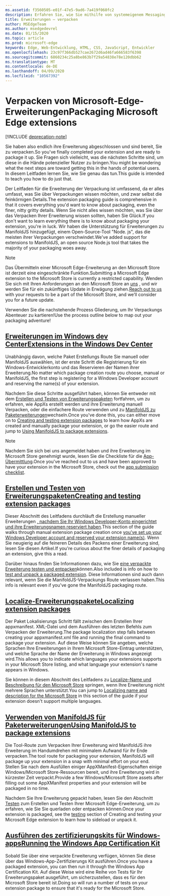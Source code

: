 ```yaml
---
ms.assetid: f3560505-e01f-47e5-9ad6-7a419f060fc2
description: Erfahren Sie, wie Sie mithilfe von systemeigenem Messaging ihre Erweiterung mit einer Begleit UWP-App kommunizieren können.
title: Erweiterungen – verpacken
author: MSEdgeTeam
ms.author: msedgedevrel
ms.date: 01/15/2020
ms.topic: article
ms.prod: microsoft-edge
keywords: Edge, Web-Entwicklung, HTML, CSS, JavaScript, Entwickler
ms.openlocfilehash: 23c97f366db527cae2672d6ad46fa666583f6398
ms.sourcegitcommit: 6860234c25a8be863b7f29a54838e78e120dbb62
ms.translationtype: MT
ms.contentlocale: de-DE
ms.lasthandoff: 04/09/2020
ms.locfileid: "10567392"
---
```

# <span data-ttu-id="95932-104">Verpacken von Microsoft-Edge-Erweiterungen</span><span class="sxs-lookup"><span data-stu-id="95932-104">Packaging Microsoft Edge extensions</span></span>  

[!INCLUDE [deprecation-note](../includes/deprecation-note.md)]  

<span data-ttu-id="95932-105">Sie haben also endlich ihre Erweiterung abgeschlossen und sind bereit, Sie zu verpacken.</span><span class="sxs-lookup"><span data-stu-id="95932-105">So you've finally completed your extension and are ready to package it up.</span></span> <span data-ttu-id="95932-106">Sie Fragen sich vielleicht, was die nächsten Schritte sind, um diese in die Hände potenzieller Nutzer zu bringen.</span><span class="sxs-lookup"><span data-stu-id="95932-106">You might be wondering what the next steps are toward getting this in the hands of potential users.</span></span> <span data-ttu-id="95932-107">In diesem Leitfaden lernen Sie, wie Sie genau das tun.</span><span class="sxs-lookup"><span data-stu-id="95932-107">This guide is intended to teach you how to do just that.</span></span>

<span data-ttu-id="95932-108">Der Leitfaden für die Erweiterung der Verpackung ist umfassend, da er alles umfasst, was Sie über Verpackungen wissen möchten, und zwar selbst die feinkörnigen Details.</span><span class="sxs-lookup"><span data-stu-id="95932-108">The extension packaging guide is comprehensive in that it covers everything you'd want to know about packaging, even the finer, nitty gritty details.</span></span> <span data-ttu-id="95932-109">Wenn Sie nicht alles wissen möchten, was Sie über das Verpacken Ihrer Erweiterung wissen sollten, haben Sie Glück.</span><span class="sxs-lookup"><span data-stu-id="95932-109">If you don't want to learn everything there is to know about packaging your extension, you're in luck.</span></span> <span data-ttu-id="95932-110">Wir haben die Unterstützung für Erweiterungen zu ManifoldJS hinzugefügt, einem Open-Source-Tool "Node. js", das die meisten ihrer Verpackungen verschwindet.</span><span class="sxs-lookup"><span data-stu-id="95932-110">We've added support for extensions to ManifoldJS, an open source Node.js tool that takes the majority of your packaging woes away.</span></span>

> [!NOTE]
> <span data-ttu-id="95932-111">Das Übermitteln einer Microsoft Edge-Erweiterung an den Microsoft Store ist derzeit eine eingeschränkte Funktion.</span><span class="sxs-lookup"><span data-stu-id="95932-111">Submitting a Microsoft Edge extension to the Microsoft Store is currently a restricted capability.</span></span> <span data-ttu-id="95932-112">Wenden Sie sich mit Ihren Anforderungen an den Microsoft Store an [uns](https://aka.ms/extension-request) , und wir werden Sie für ein zukünftiges Update in Erwägung ziehen.</span><span class="sxs-lookup"><span data-stu-id="95932-112">[Reach out to us](https://aka.ms/extension-request) with your requests to be a part of the Microsoft Store, and we’ll consider you for a future update.</span></span>


<span data-ttu-id="95932-113">Verwenden Sie die nachstehende Prozess Gliederung, um Ihr Verpackungs Abenteuer zu kartieren!</span><span class="sxs-lookup"><span data-stu-id="95932-113">Use the process outline below to map out your packaging adventure!</span></span>


## [<span data-ttu-id="95932-114">Erweiterungen im Windows dev Center</span><span class="sxs-lookup"><span data-stu-id="95932-114">Extensions in the Windows Dev Center</span></span>](./packaging/extensions-in-the-windows-dev-center.md)

<span data-ttu-id="95932-115">Unabhängig davon, welche Paket Erstellungs Route Sie manuell oder ManifoldJS auswählen, ist der erste Schritt die Registrierung für ein Windows-Entwicklerkonto und das Reservieren der Namen ihrer Erweiterung.</span><span class="sxs-lookup"><span data-stu-id="95932-115">No matter which package creation route you choose, manual or ManifoldJS, the first step is registering for a Windows Developer account and reserving the name(s) of your extension.</span></span>

<span data-ttu-id="95932-116">Nachdem Sie diese Schritte ausgeführt haben, können Sie entweder mit dem [Erstellen und Testen von Erweiterungspaketen](./packaging/creating-and-testing-extension-packages.md) fortfahren, um zu erfahren, wie AppXs erstellt werden und ihre Erweiterung manuell Verpacken, oder die einfachere Route verwenden und zu [ManifoldJS zu Paketerweiterungen](./packaging/using-ManifoldJS-to-package-extensions.md)wechseln.</span><span class="sxs-lookup"><span data-stu-id="95932-116">Once you've done this, you can either move on to [Creating and testing extension packages](./packaging/creating-and-testing-extension-packages.md) to learn how AppXs are created and manually package your extension, or go the easier route and jump to [Using ManifoldJS to package extensions](./packaging/using-ManifoldJS-to-package-extensions.md).</span></span>

> [!NOTE]
> <span data-ttu-id="95932-117">Nachdem Sie sich bei uns angemeldet haben und ihre Erweiterung im Microsoft Store genehmigt wurde, lesen Sie die Checkliste für die [App-Übermittlung](https://docs.microsoft.com/windows/uwp/publish/app-submissions).</span><span class="sxs-lookup"><span data-stu-id="95932-117">Once you've reached out to us and have been approved to have your extension in the Microsoft Store, check out the [app submission checklist](https://docs.microsoft.com/windows/uwp/publish/app-submissions).</span></span>


## [<span data-ttu-id="95932-118">Erstellen und Testen von Erweiterungspaketen</span><span class="sxs-lookup"><span data-stu-id="95932-118">Creating and testing extension packages</span></span>](./packaging/creating-and-testing-extension-packages.md)

<span data-ttu-id="95932-119">Dieser Abschnitt des Leitfadens durchläuft die Erstellung manueller Erweiterungen [, nachdem Sie Ihr Windows Developer-Konto eingerichtet und ihre Erweiterungsnamen reserviert haben](./packaging/extensions-in-the-windows-Dev-Center.md).</span><span class="sxs-lookup"><span data-stu-id="95932-119">This section of the guide walks through manual extension package creation once [you've set up your Windows Developer account and reserved your extension name(s)](./packaging/extensions-in-the-windows-Dev-Center.md).</span></span> <span data-ttu-id="95932-120">Wenn Sie neugierig auf die feineren Details des Packens einer Erweiterung sind, lesen Sie diesen Artikel.</span><span class="sxs-lookup"><span data-stu-id="95932-120">If you're curious about the finer details of packaging an extension, give this a read.</span></span>

<span data-ttu-id="95932-121">Darüber hinaus finden Sie Informationen dazu, wie Sie [eine verpackte Erweiterung testen und entpacken](./packaging/creating-and-testing-extension-packages.md#testing-an-appx-package)können.</span><span class="sxs-lookup"><span data-stu-id="95932-121">Also included is info on how to [test and unpack a packaged extension](./packaging/creating-and-testing-extension-packages.md#testing-an-appx-package).</span></span> <span data-ttu-id="95932-122">Diese Informationen sind auch dann relevant, wenn Sie die ManifoldJS-Verpackungs Route verlassen haben.</span><span class="sxs-lookup"><span data-stu-id="95932-122">This info is relevant even if you've gone the ManifoldJS packaging route.</span></span>

## [<span data-ttu-id="95932-123">Localize-Erweiterungspakete</span><span class="sxs-lookup"><span data-stu-id="95932-123">Localizing extension packages</span></span>](./packaging/localizing-extension-packages.md)
<span data-ttu-id="95932-124">Der Paket Lokalisierungs Schritt fällt zwischen dem Erstellen Ihrer appxmanifest. XML-Datei und dem Ausführen des letzten Befehls zum Verpacken der Erweiterung.</span><span class="sxs-lookup"><span data-stu-id="95932-124">The package localization step falls between creating your appxmanifest.xml file and running the final command to package your extension.</span></span>
<span data-ttu-id="95932-125">Auf diese Weise können Sie angeben, welche Sprachen Ihre Erweiterungen in Ihrem Microsoft Store-Eintrag unterstützen, und welche Sprache der Name der Erweiterung in Windows angezeigt wird.</span><span class="sxs-lookup"><span data-stu-id="95932-125">This allows you to indicate which languages your extensions supports in your Microsoft Store listing, and what language your extension's name appears in Windows.</span></span>

<span data-ttu-id="95932-126">Sie können in diesem Abschnitt des Leitfadens zu [Localize-Name und Beschreibung für den Microsoft Store](./packaging/localizing-extension-packages.md#localizing-name-and-description-in-the-microsoft-store) springen, wenn Ihre Erweiterung nicht mehrere Sprachen unterstützt.</span><span class="sxs-lookup"><span data-stu-id="95932-126">You can jump to [Localizing name and description for the Microsoft Store](./packaging/localizing-extension-packages.md#localizing-name-and-description-in-the-microsoft-store) in this section of the guide if your extension doesn't support multiple languages.</span></span>

## [<span data-ttu-id="95932-127">Verwenden von ManifoldJS für Paketerweiterungen</span><span class="sxs-lookup"><span data-stu-id="95932-127">Using ManifoldJS to package extensions</span></span>](./packaging/using-ManifoldJS-to-package-extensions.md)

<span data-ttu-id="95932-128">Die Tool-Route zum Verpacken Ihrer Erweiterung wird ManifoldJS ihre Erweiterung im Handumdrehen mit minimalem Aufwand für ihr Ende verpacken.</span><span class="sxs-lookup"><span data-stu-id="95932-128">The tool route for packaging your extension, ManifoldJS will package up your extension in a snap with minimal effort on your end.</span></span> <span data-ttu-id="95932-129">Stellen Sie nach dem Ausfüllen einiger AppXManifest-Eigenschaften einige Windows/Microsoft Store-Ressourcen bereit, und ihre Erweiterung wird in kürzester Zeit verpackt.</span><span class="sxs-lookup"><span data-stu-id="95932-129">Provide a few Windows/Microsoft Store assets after filling out some AppXManifest properties and your extension will be packaged in no time.</span></span>

<span data-ttu-id="95932-130">Nachdem Sie Ihre Erweiterung gepackt haben, lesen Sie den Abschnitt [Testen](./packaging/creating-and-testing-extension-packages.md#testing-an-appx-package) zum Erstellen und Testen Ihrer Microsoft Edge-Erweiterung, um zu erfahren, wie Sie Sie querladen oder entpacken können.</span><span class="sxs-lookup"><span data-stu-id="95932-130">Once your extension is packaged, see the [testing](./packaging/creating-and-testing-extension-packages.md#testing-an-appx-package) section of Creating and testing your Microsoft Edge extension to learn how to sideload or unpack it.</span></span>


## [<span data-ttu-id="95932-131">Ausführen des zertifizierungskits für Windows-apps</span><span class="sxs-lookup"><span data-stu-id="95932-131">Running the Windows App Certification Kit</span></span>](./packaging/running-the-windows-app-certification-kit.md)

<span data-ttu-id="95932-132">Sobald Sie über eine verpackte Erweiterung verfügen, können Sie diese über das Windows-App-Zertifizierungs Kit ausführen.</span><span class="sxs-lookup"><span data-stu-id="95932-132">Once you have a packaged extension, you can then run it through the Windows App Certification Kit.</span></span> <span data-ttu-id="95932-133">Auf diese Weise wird eine Reihe von Tests für Ihr Erweiterungspaket ausgeführt, um sicherzustellen, dass es für den Microsoft Store bereit ist.</span><span class="sxs-lookup"><span data-stu-id="95932-133">Doing so will run a number of tests on your extension package to ensure that it's ready for the Microsoft Store.</span></span>
